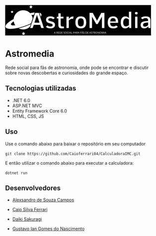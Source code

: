 <img src="img/logo.jpeg">

# Astromedia

Rede social para fãs de astronomia, onde pode se encontrar e discutir sobre novas descobertas e curiosidades do grande espaço.

## Tecnologias utilizadas

- .NET 6.0
- ASP.NET MVC
- Entity Framework Core 6.0
- HTML, CSS, JS

## Uso

Use o comando abaixo para baixar o repositório em seu computador

`git clone https://github.com/Caioferrari04/CalculadoraIMC.git`

E então utilizar o comando abaixo para executar a calculadora:

`dotnet run`

## Desenvolvedores

- <a href="https://github.com/AlexsandroCampos">Alexsandro de Souza Campos</a>

- <a href="https://github.com/Caioferrari04">Caio Silva Ferrari</a>

- <a href="https://github.com/DaikiSakuragi">Daiki Sakuragi</a>

- <a href="https://github.com/Guhian013">Gustavo Ian Gomes do Nascimento</a>
